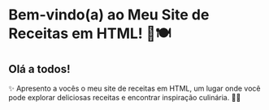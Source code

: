 # Bem-vindo(a) ao Meu Site de Receitas em HTML! 🥳🍽️
## Olá a todos!

✨ Apresento a vocês o meu site de receitas em HTML, um lugar onde você pode explorar deliciosas receitas e encontrar inspiração culinária. 🍴😋
